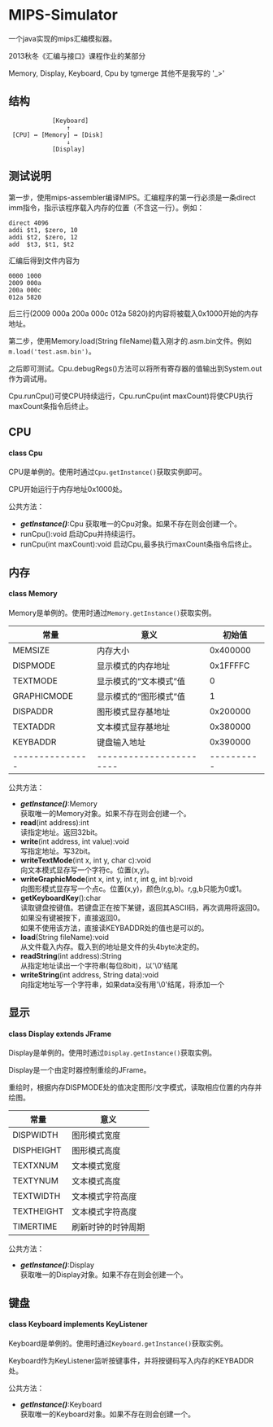 MIPS-Simulator
==============

一个java实现的mips汇编模拟器。

2013秋冬《汇编与接口》课程作业的某部分

Memory, Display, Keyboard, Cpu by tgmerge
其他不是我写的 \'_>'

## 结构
		  
				[Keyboard]
					↑
	 [CPU] ↔ [Memory] ↔ [Disk]
					↓
				[Display]

## 测试说明

第一步，使用mips-assembler编译MIPS。汇编程序的第一行必须是一条direct imm指令，指示该程序载入内存的位置（不含这一行）。例如：

	direct 4096
	addi $t1, $zero, 10
	addi $t2, $zero, 12
	add  $t3, $t1, $t2

汇编后得到文件内容为

	0000 1000
	2009 000a
	200a 000c
	012a 5820

后三行(2009 000a 200a 000c 012a 5820)的内容将被载入0x1000开始的内存地址。

第二步，使用Memory.load(String fileName)载入刚才的.asm.bin文件。例如```m.load('test.asm.bin')```。

之后即可测试。Cpu.debugRegs()方法可以将所有寄存器的值输出到System.out作为调试用。

Cpu.runCpu()可使CPU持续运行，Cpu.runCpu(int maxCount)将使CPU执行maxCount条指令后终止。
	
## CPU

#### class Cpu

CPU是单例的。使用时通过```Cpu.getInstance()```获取实例即可。

CPU开始运行于内存地址0x1000处。

公共方法：

 * ___getInstance()___:Cpu 
	获取唯一的Cpu对象。如果不存在则会创建一个。
 * runCpu():void
	启动Cpu并持续运行。
 * runCpu(int maxCount):void
    启动Cpu,最多执行maxCount条指令后终止。

## 内存

#### class Memory

Memory是单例的。使用时通过```Memory.getInstance()```获取实例。

| 常量			| 意义					| 初始值	   |
|---------------|-----------------------|----------|
| MEMSIZE		| 内存大小				| 0x400000 |
| DISPMODE		| 显示模式的内存地址		| 0x1FFFFC |
| TEXTMODE		| 显示模式的“文本模式”值	|        0 |
| GRAPHICMODE	| 显示模式的“图形模式”值	|        1 |
| DISPADDR		| 图形模式显存基地址		| 0x200000 |
| TEXTADDR		| 文本模式显存基地址		| 0x380000 |
| KEYBADDR		| 键盘输入地址			| 0x390000 |
|---------------|-----------------------|----------|

公共方法：

 * ___getInstance()___:Memory  
	获取唯一的Memory对象。如果不存在则会创建一个。
 * __read__(int address):int  
	读指定地址。返回32bit。
 * __write__(int address, int value):void  
	写指定地址。写32bit。
 * __writeTextMode__(int x, int y, char c):void  
	向文本模式显存写一个字符c。位置(x,y)。
 * __writeGraphicMode__(int x, int y, int r, int g, int b):void  
	向图形模式显存写一个点c。位置(x,y)，颜色(r,g,b)。r,g,b只能为0或1。
 * __getKeyboardKey__():char  
	读取键盘按键值。若键盘正在按下某键，返回其ASCII码，再次调用将返回0。如果没有键被按下，直接返回0。  
	如果不使用该方法，直接读KEYBADDR处的值也是可以的。
 * __load__(String fileName):void  
	从文件载入内存。载入到的地址是文件的头4byte决定的。
 * __readString__(int address):String  
	从指定地址读出一个字符串(每位8bit)，以'\0'结尾
 * __writeString__(int address, String data):void  
	向指定地址写一个字符串，如果data没有用'\0'结尾，将添加一个

## 显示

#### class Display extends JFrame

Display是单例的。使用时通过```Display.getInstance()```获取实例。

Display是一个由定时器控制重绘的JFrame。

重绘时，根据内存DISPMODE处的值决定图形/文字模式，读取相应位置的内存并绘图。

| 常量			| 意义				|
|---------------|-------------------|
| DISPWIDTH		| 图形模式宽度		|
| DISPHEIGHT	| 图形模式高度		|
| TEXTXNUM		| 文本模式宽度		|
| TEXTYNUM		| 文本模式高度		|
| TEXTWIDTH		| 文本模式字符高度	|
| TEXTHEIGHT	| 文本模式字符高度	|
| TIMERTIME		| 刷新时钟的时钟周期	|

公共方法：

 * ___getInstance()___:Display  
	获取唯一的Display对象。如果不存在则会创建一个。

## 键盘

#### class Keyboard implements KeyListener

Keyboard是单例的。使用时通过```Keyboard.getInstance()```获取实例。

Keyboard作为KeyListener监听按键事件，并将按键码写入内存的KEYBADDR处。

公共方法：

 * ___getInstance()___:Keyboard  
	获取唯一的Keyboard对象。如果不存在则会创建一个。